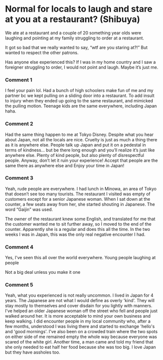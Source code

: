 # Normal for locals to laugh and stare at you at a restaurant? (Shibuya)

We ate at a restaurant and a couple of 20 something year olds were laughing and pointing at my family struggling to order at a restaurant. 

It got so bad that we really wanted to say, “wtf are you staring at?!” But wanted to respect the other patrons.

Has anyone else experienced this? If I was in my home country and I saw a foreigner struggling to order, I would not point and laugh. Maybe it’s just me.

### Comment 1

I feel your pain lol. Had a bunch of high schoolers make fun of me and my partner bc we kept pulling on a sliding door into a restaurant. To add insult to injury when they ended up going to the same restaurant, and mimicked the pulling motion. Teenage kids are the same everywhere, including Japan haha.

### Comment 2

Had the same thing happen to me at Tokyo Disney. Despite what you hear about Japan, not all the locals are nice. Cruelty is just as much a thing there as it is anywhere else. People talk up Japan and put it on a pedestal in terms of kindness… but be there long enough and you’ll realize it’s just like anywhere else. Plenty of kind people, but also plenty of disrespectful people. Anyway, don’t let it ruin your experience! Accept that people are the same there as anywhere else and Enjoy your time in Japan!

### Comment 3

Yeah, rude people are everywhere. I had lunch in Minowa, an area of Tokyo that doesn’t see too many tourists. The restaurant I visited was empty of customers except for a senior Japanese woman. When I sat down at the counter, a few seats away from her, she started shouting in Japanese. The word “Gaijin” was used. 

The owner of the restaurant knew some English, and translated for me that the customer wanted me to sit further away, so I moved to the end of the counter. Apparently she is a regular and does this all the time. In the two weeks I was in Japan, this was the only real negative encounter I had.

### Comment 4

Yes, I've seen this all over the world everywhere. Young people laughing at people 




Not a big deal unless you make it one

### Comment 5

Yeah, what you experienced is not really uncommon. I lived in Japan for 4 years. The Japanese are not what I would define as overly 'kind'. They will stay mostly to themselves and cover disdain for you lightly with manners. I've helped an older Japanese woman off the street who fell and people just walked around her. It is more acceptable to mind your own business and keep walking. I did encounter people in my local community who, after a few months, understood I was living there and started to exchange 'hello's and 'good mornings'. I've also been on a crowded train where the two spots on either side of me remained empty the whole way because everyone was scared of the white girl. Another time, a man came and told my friend that she only needed to eat half her food because she was too big. I love Japan but they have assholes too.

